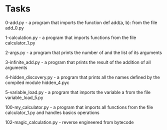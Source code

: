 # Tasks

0-add.py - a program that imports the function def add(a, b): from the file add_0.py

1-calculation.py - a program that imports functions from the file calculator_1.py

2-args.py - a program that prints the number of and the list of its arguments

3-infinite_add.py - a program that prints the result of the addition of all arguments

4-hidden_discovery.py - a program that prints all the names defined by the compiled module hidden_4.pyc

5-variable_load.py - a program that imports the variable a from the file variable_load_5.py

100-my_calculator.py - a program that imports all functions from the file calculator_1.py and handles basics operations

102-magic_calculation.py - reverse engineered from bytecode
